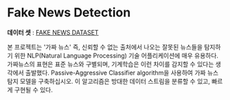 
# Fake News Detection

**데이터 셋** : [FAKE NEWS DATASET](https://www.kaggle.com/c/fake-news/data)

본 프로젝트는 '가짜 뉴스' 즉, 신뢰할 수 없는 출처에서 나오는 잘못된 뉴스들을 탐지하기 위한 NLP(Natural Language Processing) 기술 어플리케이션에 매우 유용하다. 가짜뉴스의 표현은 표준 뉴스와 구별되며, 기계학습은 이런 차이를 감지할 수 있다는 생각에서 출발했다. Passive-Aggressive Classifier algorithm을 사용하여 가짜 뉴스 탐지 모델을 구축하십시오. 이 알고리즘은 방대한 데이터 스트림을 분류할 수 있고, 빠르게 구현될 수 있다.

